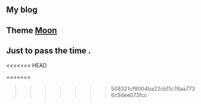 ## My blog

## Theme [Moon](https://github.com/TaylanTatli/Moon)

## Just to pass the time .

<<<<<<< HEAD

=======
>>>>>>> 508321cf8004ba22cb11c76aa7736c9dee073fcc
